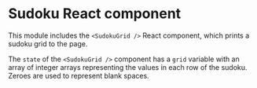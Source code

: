 # Sudoku React component

This module includes the `<SudokuGrid />` React component, which prints a sudoku grid to the page.

The `state` of the `<SudokuGrid />` component has a `grid` variable with an array of integer arrays representing the values in each row of the sudoku. Zeroes are used to represent blank spaces.